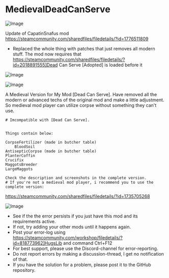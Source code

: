 # MedievalDeadCanServe

![Image](https://i.imgur.com/WAEzk68.png)

Update of CapatinSnafus mod
https://steamcommunity.com/sharedfiles/filedetails/?id=1776511809

- Replaced the whole thing with patches that just removes all modern stuff. The mod now requires that https://steamcommunity.com/sharedfiles/filedetails/?id=2018891555]Dead Can Serve [Adopted] is loaded before it

![Image](https://i.imgur.com/7Gzt3Rg.png)

	
![Image](https://i.imgur.com/NOW7jU1.png)

A Medieval Version for My Mod [Dead Can Serve].
	Have removed all the modern or advanced techs of the original mod and make a little adjustment.
	So medieval mod player can utilize corpse without something they can't use.
	
	# Imcompatible with [Dead Can Serve].

	
	Things contain below:
	
	CorpseFertilizer (made in butcher table)
        BloodSoil
	AntisepticCorpse (made in butcher table)
	PlanterCoffin
	Crucifix
	MaggotsBreeder
	LargeMaggots
	
	Check the description and screenshots in the complete version.
	# If you're not a medieval mod player, i recommend you to use the complete version:


https://steamcommunity.com/sharedfiles/filedetails/?id=1735705268

![Image](https://i.imgur.com/Rs6T6cr.png)



-  See if the the error persists if you just have this mod and its requirements active.
-  If not, try adding your other mods until it happens again.
-  Post your error-log using https://steamcommunity.com/workshop/filedetails/?id=818773962]HugsLib and command Ctrl+F12
-  For best support, please use the Discord-channel for error-reporting.
-  Do not report errors by making a discussion-thread, I get no notification of that.
-  If you have the solution for a problem, please post it to the GitHub repository.



